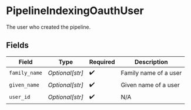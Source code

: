 # PipelineIndexingOauthUser

The user who created the pipeline.


## Fields

| Field                 | Type                  | Required              | Description           |
| --------------------- | --------------------- | --------------------- | --------------------- |
| `family_name`         | *Optional[str]*       | :heavy_check_mark:    | Family name of a user |
| `given_name`          | *Optional[str]*       | :heavy_check_mark:    | Given name of a user  |
| `user_id`             | *Optional[str]*       | :heavy_check_mark:    | N/A                   |